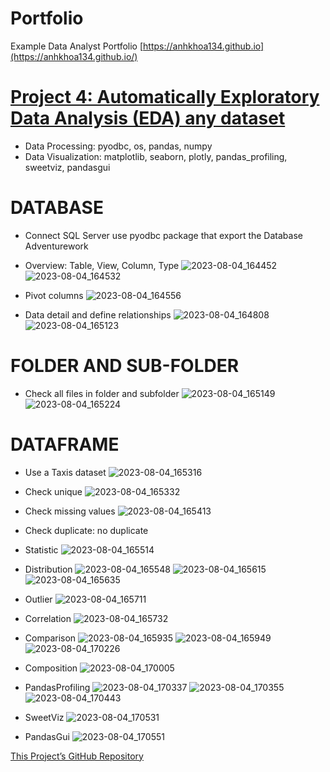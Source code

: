 # Portfolio
Example Data Analyst Portfolio
[https://anhkhoa134.github.io](https://anhkhoa134.github.io/)


# [Project 4: Automatically Exploratory Data Analysis (EDA) any dataset](https://github.com/anhkhoa134/portfolio/tree/main/Project_4)

* Data Processing: pyodbc, os, pandas, numpy
* Data Visualization: matplotlib, seaborn, plotly, pandas_profiling, sweetviz, pandasgui

# DATABASE
* Connect SQL Server use pyodbc package that export the Database Adventurework 
* Overview: Table, View, Column, Type
![2023-08-04_164452](https://github.com/anhkhoa134/portfolio/assets/108108639/ba933f7a-aa34-4dbb-ab66-80da304720d5)
![2023-08-04_164532](https://github.com/anhkhoa134/portfolio/assets/108108639/17201271-8ec4-4ce2-9450-b2c0101302c2)

* Pivot columns
![2023-08-04_164556](https://github.com/anhkhoa134/portfolio/assets/108108639/57bc03dc-81c8-408d-a745-5851f5565100)

* Data detail and define relationships
![2023-08-04_164808](https://github.com/anhkhoa134/portfolio/assets/108108639/1b4104e5-0b59-4de1-b8d0-62e87ca929d8)
![2023-08-04_165123](https://github.com/anhkhoa134/portfolio/assets/108108639/6a468d37-8942-48a6-803b-6d14400067f3)

# FOLDER AND SUB-FOLDER
* Check all files in folder and subfolder
![2023-08-04_165149](https://github.com/anhkhoa134/portfolio/assets/108108639/0c1ebf19-5949-4717-9128-cb9fe70432e5)
![2023-08-04_165224](https://github.com/anhkhoa134/portfolio/assets/108108639/13d54bc8-45cd-43ce-9426-b245331cea32)

# DATAFRAME
* Use a Taxis dataset
![2023-08-04_165316](https://github.com/anhkhoa134/portfolio/assets/108108639/b424b152-82a0-4701-ba1a-5329d5440ac3)

* Check unique
![2023-08-04_165332](https://github.com/anhkhoa134/portfolio/assets/108108639/3ce9b2c7-d3a3-4ffe-b042-0b77913ba0a1)

* Check missing values
![2023-08-04_165413](https://github.com/anhkhoa134/portfolio/assets/108108639/d3c73830-6652-437e-a60c-11b93d463d62)

* Check duplicate: no duplicate
* Statistic
![2023-08-04_165514](https://github.com/anhkhoa134/portfolio/assets/108108639/978996aa-7773-456c-8cad-2de08fd0dcc9)

* Distribution
![2023-08-04_165548](https://github.com/anhkhoa134/portfolio/assets/108108639/6fbb151a-0bbb-4c45-a8bd-c33860683b2a)
![2023-08-04_165615](https://github.com/anhkhoa134/portfolio/assets/108108639/afa363bc-3cf0-4c22-8c8c-b7671f5fb5a3)
![2023-08-04_165635](https://github.com/anhkhoa134/portfolio/assets/108108639/998a1185-65b4-4b71-afcf-224b8f533bd0)

* Outlier
![2023-08-04_165711](https://github.com/anhkhoa134/portfolio/assets/108108639/a9245845-5a10-43d6-bbda-2f5fa5b2c8ed)

* Correlation
![2023-08-04_165732](https://github.com/anhkhoa134/portfolio/assets/108108639/d4c18e98-457e-47ca-af37-73fc1c8acb27)

* Comparison
![2023-08-04_165935](https://github.com/anhkhoa134/portfolio/assets/108108639/533e7185-7573-4806-8f0e-25d9ceb8565b)
![2023-08-04_165949](https://github.com/anhkhoa134/portfolio/assets/108108639/7e8394af-5a55-412c-ae3e-5834c4f40d61)
![2023-08-04_170226](https://github.com/anhkhoa134/portfolio/assets/108108639/0d73b123-6cfe-4520-a857-e69afb9508be)

* Composition
![2023-08-04_170005](https://github.com/anhkhoa134/portfolio/assets/108108639/42dc22b8-814d-4622-b0b8-c70e24900bd1)

* PandasProfiling
![2023-08-04_170337](https://github.com/anhkhoa134/portfolio/assets/108108639/f16862ae-a43f-45eb-9621-7826887cb3c0)
![2023-08-04_170355](https://github.com/anhkhoa134/portfolio/assets/108108639/6216461b-f207-49f6-a6f4-99e6608ae743)
![2023-08-04_170443](https://github.com/anhkhoa134/portfolio/assets/108108639/ee33be73-7895-4e83-bca3-da6762f1f161)

* SweetViz
![2023-08-04_170531](https://github.com/anhkhoa134/portfolio/assets/108108639/402c6e18-24cf-441d-bad7-e555187b8da6)

* PandasGui
![2023-08-04_170551](https://github.com/anhkhoa134/portfolio/assets/108108639/d9721d9e-acb5-445b-98aa-106ffe481c12)

[This Project’s GitHub Repository](https://github.com/anhkhoa134/portfolio/tree/main/Project_4)

